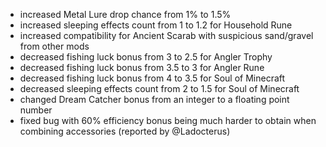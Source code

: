 - increased Metal Lure drop chance from 1% to 1.5%
- increased sleeping effects count from 1 to 1.2 for Household Rune
- increased compatibility for Ancient Scarab with suspicious sand/gravel from other mods
- decreased fishing luck bonus from 3 to 2.5 for Angler Trophy
- decreased fishing luck bonus from 3.5 to 3 for Angler Rune
- decreased fishing luck bonus from 4 to 3.5 for Soul of Minecraft
- decreased sleeping effects count from 2 to 1.5 for Soul of Minecraft
- changed Dream Catcher bonus from an integer to a floating point number
- fixed bug with 60% efficiency bonus being much harder to obtain when combining accessories (reported by @Ladocterus)